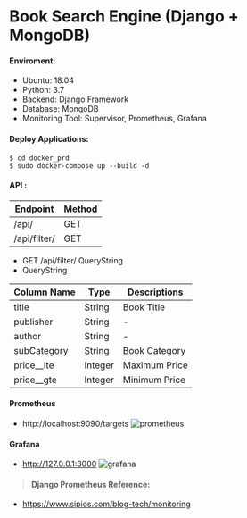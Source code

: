 # Book Search Engine (Django + MongoDB)
#### Enviroment:
* Ubuntu: 18.04 
* Python: 3.7
* Backend: Django Framework
* Database: MongoDB
* Monitoring Tool: Supervisor, Prometheus, Grafana


#### Deploy Applications:
```
$ cd docker_prd
$ sudo docker-compose up --build -d
```

#### API :
| Endpoint      | Method |
| ---------     | -----  |
| /api/         |  GET   |
| /api/filter/  |  GET   |


* GET /api/filter/ QueryString
* QueryString

| Column Name      | Type | Descriptions |
| ----------- | -----| --------- |
|     title |  String|  Book Title |
|  publisher |      String| -|
|  author |      String| -|
|  subCategory |      String| Book Category|
|  price__lte |      Integer| Maximum Price|
|  price__gte |      Integer| Minimum Price|


#### Prometheus
* http://localhost:9090/targets
![prometheus](https://img.onl/uUzXnC)


#### Grafana
* http://127.0.0.1:3000
![grafana](https://img.onl/Y6LiK9)


>#### Django Prometheus Reference:
* https://www.sipios.com/blog-tech/monitoring